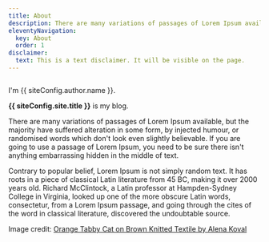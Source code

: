 ```yaml
---
title: About
description: There are many variations of passages of Lorem Ipsum available.
eleventyNavigation:
  key: About
  order: 1
disclaimer:
  text: This is a text disclaimer. It will be visible on the page.
---
```


<img src="/images/avatar-512x512.jpg" alt="" class="myphoto" />

I'm {{ siteConfig.author.name }}.

**{{ siteConfig.site.title }}** is my blog.

There are many variations of passages of Lorem Ipsum available, but the majority have suffered alteration in some form, by injected humour, or randomised words which don't look even slightly believable. If you are going to use a passage of Lorem Ipsum, you need to be sure there isn't anything embarrassing hidden in the middle of text.

Contrary to popular belief, Lorem Ipsum is not simply random text. It has roots in a piece of classical Latin literature from 45 BC, making it over 2000 years old. Richard McClintock, a Latin professor at Hampden-Sydney College in Virginia, looked up one of the more obscure Latin words, consectetur, from a Lorem Ipsum passage, and going through the cites of the word in classical literature, discovered the undoubtable source.

Image credit: [Orange Tabby Cat on Brown Knitted Textile by Alena Koval](https://www.pexels.com/photo/orange-tabby-cat-on-brown-knitted-textile-982300/)
